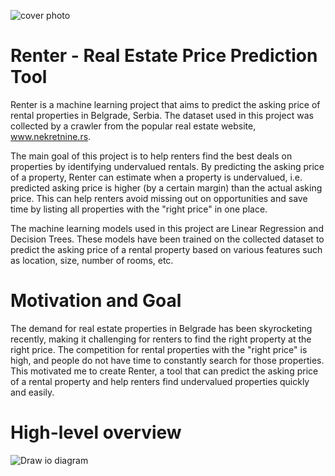 ![cover photo](https://www.firstpost.com/wp-content/uploads/2022/07/shutterstock_1499350838-1-scaled-1.jpg)

# Renter - Real Estate Price Prediction Tool

Renter is a machine learning project that aims to predict the asking price of rental properties in Belgrade, Serbia. The dataset used in this project was collected by a crawler from the popular real estate website, www.nekretnine.rs.

The main goal of this project is to help renters find the best deals on properties by identifying undervalued rentals. By predicting the asking price of a property, Renter can estimate when a property is undervalued, i.e. predicted asking price is higher (by a certain margin) than the actual asking price. This can help renters avoid missing out on opportunities and save time by listing all properties with the "right price" in one place.

The machine learning models used in this project are Linear Regression and Decision Trees. These models have been trained on the collected dataset to predict the asking price of a rental property based on various features such as location, size, number of rooms, etc.

# Motivation and Goal

The demand for real estate properties in Belgrade has been skyrocketing recently, making it challenging for renters to find the right property at the right price. The competition for rental properties with the "right price" is high, and people do not have time to constantly search for those properties. This motivated me to create Renter, a tool that can predict the asking price of a rental property and help renters find undervalued properties quickly and easily.

# High-level overview

![Draw io diagram](https://i.postimg.cc/vZbkJxHg/draw-io-diagram.png)
